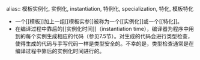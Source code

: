alias:: 模板实例化, 实例化, instantiation, 特例化, specialization, 特化, 模板特化

- 一个[[模板]]加上一组[[模板实参]]被称为一个[[实例化]]或一个[[特化]]。
- 在编译过程中靠后的[[实例化时间]]（instantiation time），编译器为程序中用到的每个实例生成相应的代码（参见7.5节）。对生成的代码会进行类型检查，使得生成的代码与手写代码一样是类型安全的。不幸的是，类型检查通常是在编译过程中靠后的实例化时间进行的。